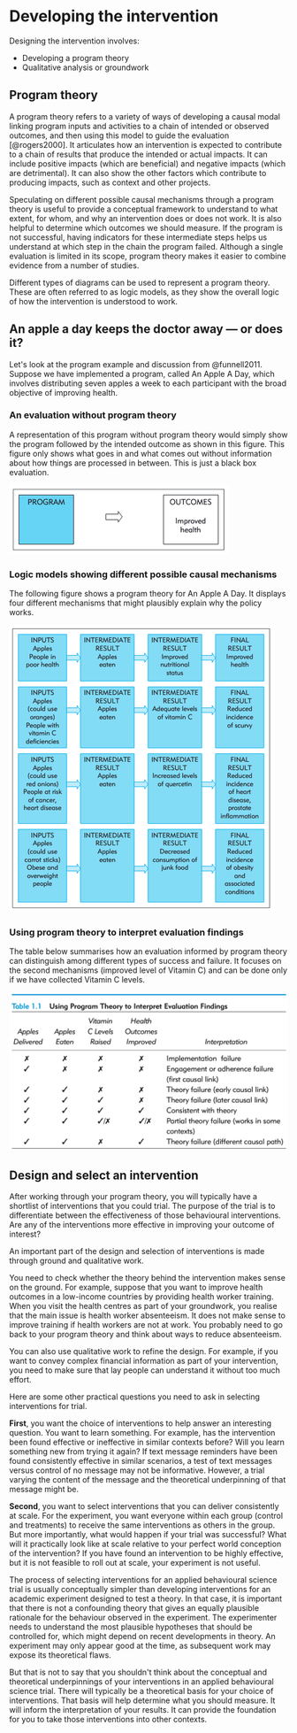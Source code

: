 # Developing the intervention

Designing the intervention involves:

-   Developing a program theory
-   Qualitative analysis or groundwork

## Program theory

A program theory refers to a variety of ways of developing a causal modal linking program inputs and activities to a chain of intended or observed outcomes, and then using this model to guide the evaluation [@rogers2000]. It articulates how an intervention is expected to contribute to a chain of results that produce the intended or actual impacts. It can include positive impacts (which are beneficial) and negative impacts (which are detrimental). It can also show the other factors which contribute to producing impacts, such as context and other projects.

Speculating on different possible causal mechanisms through a program theory is useful to provide a conceptual framework to understand to what extent, for whom, and why an intervention does or does not work. It is also helpful to determine which outcomes we should measure. If the program is not successful, having indicators for these intermediate steps helps us understand at which step in the chain the program failed. Although a single evaluation is limited in its scope, program theory makes it easier to combine evidence from a number of studies.

Different types of diagrams can be used to represent a program theory. These are often referred to as logic models, as they show the overall logic of how the intervention is understood to work.

## An apple a day keeps the doctor away — or does it?

Let's look at the program example and discussion from @funnell2011. Suppose we have implemented a program, called An Apple A Day, which involves distributing seven apples a week to each participant with the broad objective of improving health.

### An evaluation without program theory

A representation of this program without program theory would simply show the program followed by the intended outcome as shown in this figure. This figure only shows what goes in and what comes out without information about how things are processed in between. This is just a black box evaluation.

![](img/funnell-and-rogers-2011-figure-1-1.png)

### Logic models showing different possible causal mechanisms

The following figure shows a program theory for An Apple A Day. It displays four different mechanisms that might plausibly explain why the policy works.

![](img/funnell-and-rogers-2011-figure-1-4.png)

### Using program theory to interpret evaluation findings

The table below summarises how an evaluation informed by program theory can distinguish among different types of success and failure. It focuses on the second mechanisms (improved level of Vitamin C) and can be done only if we have collected Vitamin C levels.

![](img/funnell-and-rogers-2011-table-1-1.png)

## Design and select an intervention

After working through your program theory, you will typically have a shortlist of interventions that you could trial. The purpose of the trial is to differentiate between the effectiveness of those behavioural interventions. Are any of the interventions more effective in improving your outcome of interest? 

An important part of the design and selection of interventions is made through ground and qualitative work.

You need to check whether the theory behind the intervention makes sense on the ground. For example, suppose that you want to improve health outcomes in a low-income countries by providing health worker training. When you visit the health centres as part of your groundwork, you realise that the main issue is health worker absenteeism. It does not make sense to improve training if health workers are not at work. You probably need to go back to your program theory and think about ways to reduce absenteeism.

You can also use qualitative work to refine the design. For example, if you want to convey complex financial information as part of your intervention, you need to make sure that lay people can understand it without too much effort.

Here are some other practical questions you need to ask in selecting interventions for trial.

**First**, you want the choice of interventions to help answer an interesting question. You want to learn something. For example, has the intervention been found effective or ineffective in similar contexts before? Will you learn something new from trying it again? If text message reminders have been found consistently effective in similar scenarios, a test of text messages versus control of no message may not be informative. However, a trial varying the content of the message and the theoretical underpinning of that message might be.

**Second**, you want to select interventions that you can deliver consistently at scale. For the experiment, you want everyone within each group (control and treatments) to receive the same interventions as others in the group. But more importantly, what would happen if your trial was successful? What will it practically look like at scale relative to your perfect world conception of the intervention? If you have found an intervention to be highly effective, but it is not feasible to roll out at scale, your experiment is not useful.

The process of selecting interventions for an applied behavioural science trial is usually conceptually simpler than developing interventions for an academic experiment designed to test a theory. In that case, it is important that there is not a confounding theory that gives an equally plausible rationale for the behaviour observed in the experiment. The experimenter needs to understand the most plausible hypotheses that should be controlled for, which might depend on recent developments in theory. An experiment may only appear good at the time, as subsequent work may expose its theoretical flaws.

But that is not to say that you shouldn't think about the conceptual and theoretical underpinnings of your interventions in an applied behavioural science trial. There will typically be a theoretical basis for your choice of interventions. That basis will help determine what you should measure. It will inform the interpretation of your results. It can provide the foundation for you to take those interventions into other contexts.